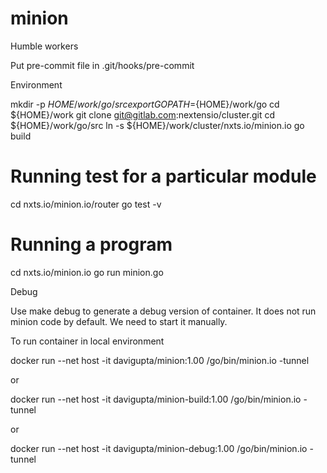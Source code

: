 # minion
Humble workers

Put pre-commit file in .git/hooks/pre-commit

Environment

mkdir -p ${HOME}/work/go/src
export GOPATH=${HOME}/work/go
cd ${HOME}/work
git clone git@gitlab.com:nextensio/cluster.git
cd ${HOME}/work/go/src
ln -s ${HOME}/work/cluster/nxts.io/minion.io
go build

# Running test for a particular module
cd nxts.io/minion.io/router
go test -v

# Running a program
cd nxts.io/minion.io
go run minion.go

Debug

Use make debug to generate a debug version of container. It does not run
minion code by default. We need to start it manually.

To run container in local environment

docker run --net host -it davigupta/minion:1.00 /go/bin/minion.io -tunnel

or

docker run --net host -it davigupta/minion-build:1.00 /go/bin/minion.io -tunnel

or

docker run --net host -it davigupta/minion-debug:1.00 /go/bin/minion.io -tunnel
